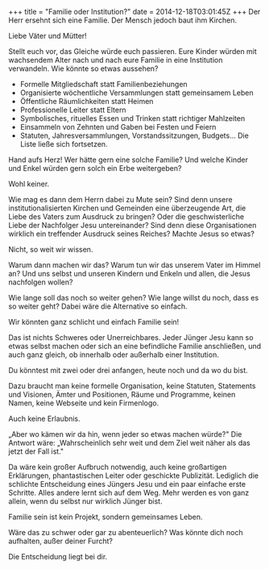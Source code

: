 +++
title = "Familie oder Institution?"
date = 2014-12-18T03:01:45Z
+++
Der Herr ersehnt sich eine Familie. Der Mensch jedoch baut ihm Kirchen.

Liebe Väter und Mütter!

Stellt euch vor, das  Gleiche würde euch passieren. Eure Kinder würden mit wachsendem Alter nach und nach eure Familie in eine Institution verwandeln. Wie könnte so etwas aussehen?

+ Formelle Mitgliedschaft statt Familienbeziehungen
+ Organisierte wöchentliche Versammlungen statt gemeinsamem Leben
+ Öffentliche Räumlichkeiten statt Heimen
+ Professionelle Leiter statt Eltern
+ Symbolisches, rituelles Essen und Trinken statt richtiger Mahlzeiten
+ Einsammeln von Zehnten und Gaben bei Festen und Feiern
+ Statuten, Jahresversammlungen, Vorstandssitzungen, Budgets... Die Liste ließe sich fortsetzen.

Hand aufs Herz! Wer hätte gern eine solche Familie? Und welche Kinder und Enkel würden gern solch ein Erbe weitergeben?

Wohl keiner.

Wie mag es dann dem Herrn dabei zu Mute sein? Sind denn unsere institutionalisierten Kirchen und Gemeinden eine überzeugende Art, die Liebe des Vaters zum Ausdruck zu bringen? Oder die geschwisterliche Liebe der Nachfolger Jesu untereinander? Sind denn diese Organisationen wirklich ein treffender Ausdruck seines Reiches? Machte Jesus so etwas?

Nicht, so weit wir wissen.

Warum dann machen wir das? Warum tun wir das unserem Vater im Himmel an? Und uns selbst und unseren Kindern und Enkeln und allen, die Jesus nachfolgen wollen?

Wie lange soll das noch so weiter gehen? Wie lange willst du noch, dass es so weiter geht?
Dabei wäre die Alternative so einfach.

Wir könnten ganz schlicht und einfach Familie sein!

Das ist nichts Schweres oder Unerreichbares. Jeder Jünger Jesu kann so etwas selbst machen oder sich an eine befindliche Familie anschließen, und auch ganz gleich, ob innerhalb oder außerhalb einer Institution.

Du könntest mit zwei oder drei anfangen, heute noch und da wo du bist.

Dazu braucht man keine formelle Organisation, keine Statuten, Statements und Visionen, Ämter und Positionen, Räume und Programme, keinen Namen, keine Webseite und kein Firmenlogo.

Auch keine Erlaubnis.

„Aber wo kämen wir da hin, wenn jeder so etwas machen würde?" Die Antwort wäre: „Wahrscheinlich sehr weit und dem Ziel weit näher als das jetzt der Fall ist."

Da wäre kein großer Aufbruch notwendig, auch keine großartigen Erklärungen, phantastischen Leiter oder geschickte Publizität. Lediglich die schlichte Entscheidung eines Jüngers Jesu und ein paar einfache erste Schritte. Alles andere lernt sich auf dem Weg. Mehr werden es von ganz allein, wenn du selbst nur wirklich Jünger bist.

Familie sein ist kein Projekt, sondern gemeinsames Leben.

Wäre das zu schwer oder gar zu abenteuerlich? Was könnte dich noch aufhalten, außer deiner Furcht?

Die Entscheidung liegt bei dir.
